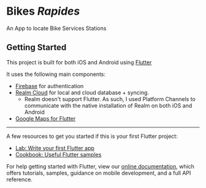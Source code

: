 # Bikes _Rapides_

An App to locate Bike Services Stations

## Getting Started

This project is built for both iOS and Android using [Flutter](https://flutter.dev)

It uses the following main components:
- [Firebase](https://pub.dev/packages/firebase_auth) for authentication
- [Realm Cloud](https://realm.io) for local and cloud database + syncing. 
  - Realm doesn't support Flutter. As such, I used Platform Channels to communicate with the native installation of Realm on both iOS and Android
- [Google Maps for Flutter](https://pub.dev/packages/google_maps_flutter)


-------------------------
A few resources to get you started if this is your first Flutter project:

- [Lab: Write your first Flutter app](https://flutter.dev/docs/get-started/codelab)
- [Cookbook: Useful Flutter samples](https://flutter.dev/docs/cookbook)

For help getting started with Flutter, view our
[online documentation](https://flutter.dev/docs), which offers tutorials,
samples, guidance on mobile development, and a full API reference.
